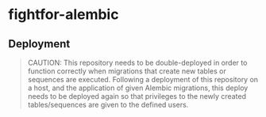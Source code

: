 # fightfor-alembic

## Deployment

> CAUTION: This repository needs to be double-deployed in order to function correctly when migrations that create new tables or sequences are executed. Following a deployment of this repository on a host, and the application of given Alembic migrations, this deploy needs to be deployed again so that privileges to the newly created tables/sequences are given to the defined users.